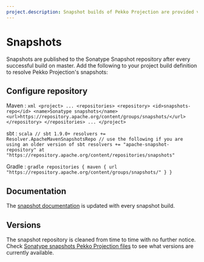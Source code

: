 ```yaml
---
project.description: Snapshot builds of Pekko Projection are provided via the Sonatype snapshot repository.
---
```

# Snapshots

[snapshots]:        https://repository.apache.org/content/groups/snapshots/org/apache/pekko/pekko-projection-core_2.13/

Snapshots are published to the Sonatype Snapshot repository after every successful build on master.
Add the following to your project build definition to resolve Pekko Projection's snapshots:

## Configure repository

Maven
:   ```xml
    <project>
    ...
      <repositories>
        <repository>
            <id>snapshots-repo</id>
            <name>Sonatype snapshots</name>
            <url>https://repository.apache.org/content/groups/snapshots/</url>
        </repository>
      </repositories>
    ...
    </project>
    ```

sbt
:   ```scala
    // sbt 1.9.0+
    resolvers += Resolver.ApacheMavenSnapshotsRepo
    // use the following if you are using an older version of sbt
    resolvers += "apache-snapshot-repository" at "https://repository.apache.org/content/repositories/snapshots"
    ```

Gradle
:   ```gradle
    repositories {
      maven {
        url  "https://repository.apache.org/content/groups/snapshots/"
      }
    }
    ```

## Documentation

The [snapshot documentation](https://nightlies.apache.org/pekko/docs/pekko-projection/main-snapshot/) is updated with every snapshot build.

## Versions

The snapshot repository is cleaned from time to time with no further notice. Check [Sonatype snapshots Pekko Projection files](https://repository.apache.org/content/groups/snapshots/org/apache/pekko/) to see what versions are currently available.
